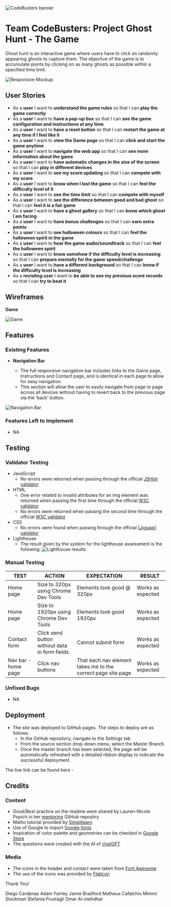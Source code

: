 ![CodeBusters banner](https://github.com/diegocardenast/CodeBusters/blob/main/assets/images/codeBustersBanner.png)
# Team CodeBusters: Project Ghost Hunt - The Game

Ghost hunt is an interactive game where users have to click on randomly appearing ghosts to capture them. The objective of the game is to accumulate points by clicking on as many ghosts as possible within a specified time limit.

![Responsive Mockup](https://github.com/diegocardenast/CodeBusters/blob/main/assets/images/gameArea.png)


## User Stories
- As a **user** I want to **understand the game rules** so that I can **play the game correctly**
- As a **user** I want to **have a pop-up box** so that I can **see the game configuration and instructions at any time**
- As a **user** I want to **have a reset button** so that I can **restart the game at any time if I feel like it**
- As a **user** I want to **view the Game page** so that I can **click and start the game anytime**
- As a **user** I want to **navigate the web app** so that I can **see more information about the game**
- As a **user** I want to **have automatic changes in the size of the screen** so that I can **play in different devices**
- As a **user** I want to **see my score updating** so that I can **compete with my score**
- As a **user** I want to **know when I lost the game** so that I can **feel the difficulty level of it**
- As a **user** I want to **see the time limit** so that I can **compete with myself**
- As a **user** I want to **see the difference between good and bad ghost** so that I can **feel it is a fair game**
- As a **user** I want to **have a ghost gallery** so that I can **know which ghost I am facing**
- As a **user** I want to **have bonus challenges** so that I can **earn extra points**
- As a **user** I want to **see halloween colours** so that I can **feel the halloween spirit in the game**
- As a **user** I want to **hear the game audio/soundtrack** so that I can **feel the halloween spirit**
- As a **user** I want to **know somehow if the difficulty level is increasing** so that I can **prepare mentally for the game speed/challenge**
- As a **user** I want to **have a different background** so that I can **know if the difficulty level is increasing**
- As a **revisitng user** I want to **be able to see my previous score records** so that I can **try to beat it**






## Wireframes

__Game__  

![Game](https://github.com/diegocardenast/CodeBusters/blob/main/assets/images/)


## Features

### Existing Features

- __Navigation Bar__

  - The full responsive navigation bar includes links to the Game page, Instructions and Contact page, and is identical in each page to allow for easy navigation.
  - This section will allow the user to easily navigate from page to page across all devices without having to revert back to the previous page via the ‘back’ button. 

![Navigation Bar](https://github.com/diegocardenast/CodeBusters/blob/main/assets/images/)


### Features Left to Implement

- NA

## Testing

### Validator Testing 

- JavaScript
  - No errors were returned when passing through the official [JSHint validator](https://jshint.com/)
- HTML
  - One error related to invalid attributes for an img element was returned when passing the first time through the official [W3C validator](https://validator.w3.org/)
  - No errors were returned when passing the second time through the official [W3C validator](https://validator.w3.org/)
- CSS
  - No errors were found when passing through the official [(Jigsaw) validator](https://jigsaw.w3.org/css-validator/validator?)
- Lighthouse
  - The result given by the system for the lighthouse assessment is the following:
![Lighthouse results](https://github.com/diegocardenast/)

### Manual Testing

**TEST** | **ACTION** | **EXPECTATION** | **RESULT** 
----------|----------|----------|----------
Home page | Size to 320px using Chrome Dev Tools	| Elements look good @ 320px | Works as expected
Home page | Size to 1920px using Chrome Dev Tools | Elements look good 1920px | Works as expected
Contact form | Click send button without data in form fields | Cannot submit form | Works as expected
Nav bar - home page | Click nav buttons | That each nav element takes me to the correct page site page | Works as expected


### Unfixed Bugs

- NA

## Deployment 

- The site was deployed to GitHub pages. The steps to deploy are as follows: 
  - In the GitHub repository, navigate to the Settings tab 
  - From the source section drop-down menu, select the Master Branch
  - Once the master branch has been selected, the page will be automatically refreshed with a detailed ribbon display to indicate the successful deployment. 

The live link can be found here - 


## Credits

### Content 

- Good/Best practice on the readme were shared by Lauren-Nicole Popich in her [mentoring](https://github.com/CluelessBiker/mentoring/tree/main) GitHub repositry
- Mailto tutorial provided by [Simplilearn](https://www.simplilearn.com/tutorials/html-tutorial/html-mailto)
- Use of Google to import [Google fonts](https://fonts.google.com/?classification=Display) 
- Inspiration of color palette and geometries can be checked in [Google Store](https://store.google.com/de/?hl=de)
- The questions were created with the AI of [chatGPT](https://chat.openai.com/)

### Media

- The icons in the header and contact were taken from [Font Awesome](https://fontawesome.com/)
- The use of the icons was provided by [Flaticon](https://www.flaticon.com/free-icon/planet-earth_1598431?related_id=1598196&origin=search)



Thank You!

Diego Cardenas
Adam Fairley
Jamie Bradford
Matheus Cafalchio
Mimmi Stockman
Stefania Frustagli
Omar Al-mehdhar